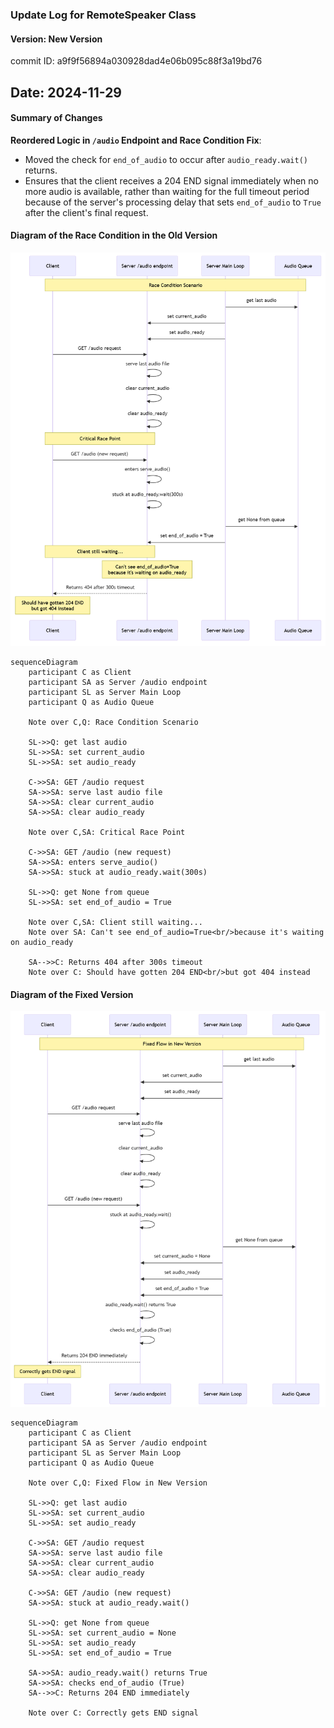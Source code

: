 

### Update Log for RemoteSpeaker Class

#### Version: New Version

commit ID: a9f9f56894a030928dad4e06b095c88f3a19bd76

**Date**: 2024-11-29
---
#### Summary of Changes

**Reordered Logic in `/audio` Endpoint and Race Condition Fix**:
   - Moved the check for `end_of_audio` to occur after `audio_ready.wait()` returns.
   - Ensures that the client receives a 204 END signal immediately when no more audio is available, rather than waiting for the full timeout period because of the server's processing delay that sets `end_of_audio` to `True` after the client's final request.

#### Diagram of the Race Condition in the Old Version

![Race Condition in the Old Version](./images/race_condition_old.png)
```
sequenceDiagram
    participant C as Client
    participant SA as Server /audio endpoint
    participant SL as Server Main Loop
    participant Q as Audio Queue

    Note over C,Q: Race Condition Scenario
    
    SL->>Q: get last audio
    SL->>SA: set current_audio
    SL->>SA: set audio_ready
    
    C->>SA: GET /audio request
    SA->>SA: serve last audio file
    SA->>SA: clear current_audio
    SA->>SA: clear audio_ready
    
    Note over C,SA: Critical Race Point
    
    C->>SA: GET /audio (new request)
    SA->>SA: enters serve_audio()
    SA->>SA: stuck at audio_ready.wait(300s)
    
    SL->>Q: get None from queue
    SL->>SA: set end_of_audio = True
    
    Note over C,SA: Client still waiting...
    Note over SA: Can't see end_of_audio=True<br/>because it's waiting on audio_ready
    
    SA-->>C: Returns 404 after 300s timeout
    Note over C: Should have gotten 204 END<br/>but got 404 instead
```

#### Diagram of the Fixed Version

![Race Condition Fixed in the New Version](./images/race_condition_fixed.png)
```
sequenceDiagram
    participant C as Client
    participant SA as Server /audio endpoint
    participant SL as Server Main Loop
    participant Q as Audio Queue

    Note over C,Q: Fixed Flow in New Version
    
    SL->>Q: get last audio
    SL->>SA: set current_audio
    SL->>SA: set audio_ready
    
    C->>SA: GET /audio request
    SA->>SA: serve last audio file
    SA->>SA: clear current_audio
    SA->>SA: clear audio_ready
    
    C->>SA: GET /audio (new request)
    SA->>SA: stuck at audio_ready.wait() 

    SL->>Q: get None from queue
    SL->>SA: set current_audio = None
    SL->>SA: set audio_ready
    SL->>SA: set end_of_audio = True
    
    SA->>SA: audio_ready.wait() returns True
    SA->>SA: checks end_of_audio (True)
    SA-->>C: Returns 204 END immediately
    
    Note over C: Correctly gets END signal
```